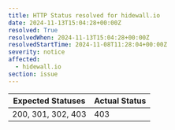 ```yaml
---
title: HTTP Status resolved for hidewall.io
date: 2024-11-13T15:04:28+00:00Z
resolved: True
resolvedWhen: 2024-11-13T15:04:28+00:00Z
resolvedStartTime: 2024-11-08T11:28:04+00:00Z
severity: notice
affected:
  - hidewall.io
section: issue
---
```


| Expected Statuses | Actual Status  |
|-------------------|----------------|
| 200, 301, 302, 403 | 403 |
